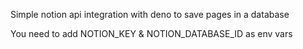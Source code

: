 Simple notion api integration with deno to save pages in a database

You need to add NOTION_KEY & NOTION_DATABASE_ID as env vars